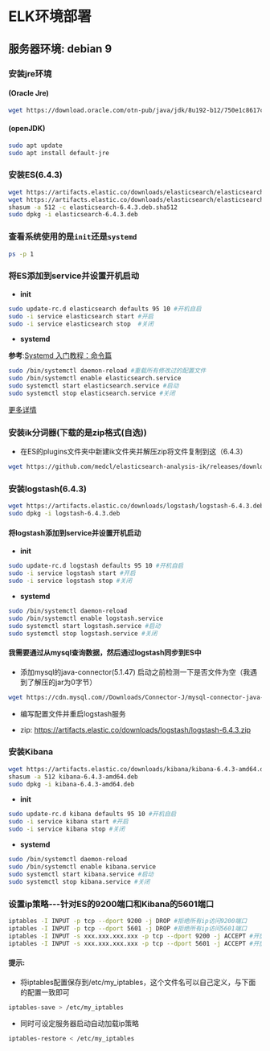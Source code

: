 # ELK环境部署

## 服务器环境: debian 9

### 安装jre环境

#### (Oracle Jre)

```sh
wget https://download.oracle.com/otn-pub/java/jdk/8u192-b12/750e1c8617c5452694857ad95c3ee230/server-jre-8u192-linux-x64.tar.gz?AuthParam=xxxxxx(根据需求修改,从html源码获取)
```

#### (openJDK)

```sh
sudo apt update
sudo apt install default-jre
```

### 安装ES(6.4.3)

```sh
wget https://artifacts.elastic.co/downloads/elasticsearch/elasticsearch-6.4.3.deb
wget https://artifacts.elastic.co/downloads/elasticsearch/elasticsearch-6.4.3.deb.sha512
shasum -a 512 -c elasticsearch-6.4.3.deb.sha512
sudo dpkg -i elasticsearch-6.4.3.deb
```

### 查看系统使用的是`init`还是`systemd`

```sh
ps -p 1
```

### 将ES添加到service并设置开机启动

- **init**

```sh
sudo update-rc.d elasticsearch defaults 95 10 #开机自启
sudo -i service elasticsearch start #开启
sudo -i service elasticsearch stop  #关闭
```

- **systemd**

**参考**:[Systemd 入门教程：命令篇](http://www.ruanyifeng.com/blog/2016/03/systemd-tutorial-commands.html)

```sh
sudo /bin/systemctl daemon-reload #重载所有修改过的配置文件
sudo /bin/systemctl enable elasticsearch.service
sudo systemctl start elasticsearch.service #启动
sudo systemctl stop elasticsearch.service #关闭
```

[更多详情](https://www.elastic.co/guide/en/elasticsearch/reference/current/deb.html)

### 安装ik分词器(下载的是zip格式(自选))

* 在ES的plugins文件夹中新建ik文件夹并解压zip将文件复制到这（6.4.3）

```sh
wget https://github.com/medcl/elasticsearch-analysis-ik/releases/download/v6.4.3/elasticsearch-analysis-ik-6.4.3.zip
```

### 安装logstash(6.4.3)

```sh
wget https://artifacts.elastic.co/downloads/logstash/logstash-6.4.3.deb
sudo dpkg -i logstash-6.4.3.deb
```

#### 将logstash添加到service并设置开机启动

- **init**

```sh
sudo update-rc.d logstash defaults 95 10 #开机自启
sudo -i service logstash start #开启
sudo -i service logstash stop #关闭
```

- **systemd**

```sh
sudo /bin/systemctl daemon-reload
sudo /bin/systemctl enable logstash.service
sudo systemctl start logstash.service #启动
sudo systemctl stop logstash.service #关闭
```

#### 我需要通过从mysql查询数据，然后通过logstash同步到ES中

- 添加mysql的java-connector(5.1.47) 启动之前检测一下是否文件为空（我遇到了解压的jar为0字节）

```sh
wget https://cdn.mysql.com//Downloads/Connector-J/mysql-connector-java-5.1.47.zip
```

- 编写配置文件并重启logstash服务

- zip: https://artifacts.elastic.co/downloads/logstash/logstash-6.4.3.zip

### 安装Kibana

```sh
wget https://artifacts.elastic.co/downloads/kibana/kibana-6.4.3-amd64.deb
shasum -a 512 kibana-6.4.3-amd64.deb
sudo dpkg -i kibana-6.4.3-amd64.deb
```

- **init**

```sh
sudo update-rc.d kibana defaults 95 10 #开机自启
sudo -i service kibana start #开启
sudo -i service kibana stop #关闭
```

- **systemd**

```sh
sudo /bin/systemctl daemon-reload
sudo /bin/systemctl enable kibana.service
sudo systemctl start kibana.service #启动
sudo systemctl stop kibana.service #关闭
```

### 设置ip策略---针对ES的9200端口和Kibana的5601端口

```sh
iptables -I INPUT -p tcp --dport 9200 -j DROP #拒绝所有ip访问9200端口
iptables -I INPUT -p tcp --dport 5601 -j DROP #拒绝所有ip访问5601端口
iptables -I INPUT -s xxx.xxx.xxx.xxx -p tcp --dport 9200 -j ACCEPT #开放特定ip访问9200
iptables -I INPUT -s xxx.xxx.xxx.xxx -p tcp --dport 5601 -j ACCEPT #开放特定ip访问5601
```

#### **提示:**

- 将iptables配置保存到/etc/my_iptables，这个文件名可以自己定义，与下面的配置一致即可

```sh
iptables-save > /etc/my_iptables
```

- 同时可设定服务器启动自动加载ip策略

```sh
iptables-restore < /etc/my_iptables
```